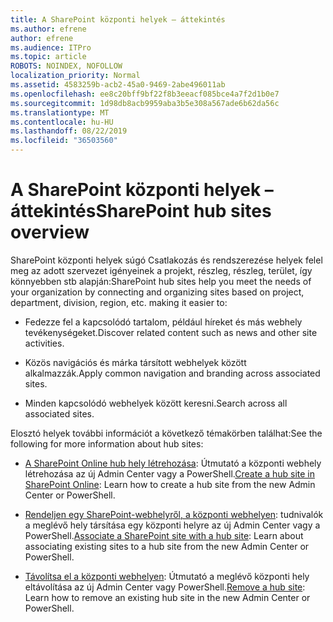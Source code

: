 ```yaml
---
title: A SharePoint központi helyek – áttekintés
ms.author: efrene
author: efrene
ms.audience: ITPro
ms.topic: article
ROBOTS: NOINDEX, NOFOLLOW
localization_priority: Normal
ms.assetid: 4583259b-acb2-45a0-9469-2abe496011ab
ms.openlocfilehash: ee8c20bff9bf22f8b3eeacf085bce4a7f2d1b0e7
ms.sourcegitcommit: 1d98db8acb9959aba3b5e308a567ade6b62da56c
ms.translationtype: MT
ms.contentlocale: hu-HU
ms.lasthandoff: 08/22/2019
ms.locfileid: "36503560"
---
```

# <a name="sharepoint-hub-sites-overview"></a><span data-ttu-id="eddd7-102">A SharePoint központi helyek – áttekintés</span><span class="sxs-lookup"><span data-stu-id="eddd7-102">SharePoint hub sites overview</span></span>

<span data-ttu-id="eddd7-103">SharePoint központi helyek súgó Csatlakozás és rendszerezése helyek felel meg az adott szervezet igényeinek a projekt, részleg, részleg, terület, így könnyebben stb alapján:</span><span class="sxs-lookup"><span data-stu-id="eddd7-103">SharePoint hub sites help you meet the needs of your organization by connecting and organizing sites based on project, department, division, region, etc. making it easier to:</span></span>

- <span data-ttu-id="eddd7-104">Fedezze fel a kapcsolódó tartalom, például híreket és más webhely tevékenységeket.</span><span class="sxs-lookup"><span data-stu-id="eddd7-104">Discover related content such as news and other site activities.</span></span>

- <span data-ttu-id="eddd7-105">Közös navigációs és márka társított webhelyek között alkalmazzák.</span><span class="sxs-lookup"><span data-stu-id="eddd7-105">Apply common navigation and branding across associated sites.</span></span> 

- <span data-ttu-id="eddd7-106">Minden kapcsolódó webhelyek között keresni.</span><span class="sxs-lookup"><span data-stu-id="eddd7-106">Search across all associated sites.</span></span>

<span data-ttu-id="eddd7-107">Elosztó helyek további információt a következő témakörben találhat:</span><span class="sxs-lookup"><span data-stu-id="eddd7-107">See the following for more information about hub sites:</span></span>
- <span data-ttu-id="eddd7-108">[A SharePoint Online hub hely létrehozása](https://docs.microsoft.com/sharepoint/create-hub-site): Útmutató a központi webhely létrehozása az új Admin Center vagy a PowerShell.</span><span class="sxs-lookup"><span data-stu-id="eddd7-108">[Create a hub site in SharePoint Online](https://docs.microsoft.com/sharepoint/create-hub-site): Learn how to create a hub site from the new Admin Center or PowerShell.</span></span>

- <span data-ttu-id="eddd7-109">[Rendeljen egy SharePoint-webhelyről, a központi webhelyen](https://support.office.com/article/associate-a-sharepoint-site-with-a-hub-site-ae0009fd-af04-4d3d-917d-88edb43efc05): tudnivalók a meglévő hely társítása egy központi helyre az új Admin Center vagy a PowerShell.</span><span class="sxs-lookup"><span data-stu-id="eddd7-109">[Associate a SharePoint site with a hub site](https://support.office.com/article/associate-a-sharepoint-site-with-a-hub-site-ae0009fd-af04-4d3d-917d-88edb43efc05): Learn about associating existing sites to a hub site from the new Admin Center or PowerShell.</span></span>

- <span data-ttu-id="eddd7-110">[Távolítsa el a központi webhelyen](https://docs.microsoft.com/sharepoint/remove-hub-site): Útmutató a meglévő központi hely eltávolítása az új Admin Center vagy PowerShell.</span><span class="sxs-lookup"><span data-stu-id="eddd7-110">[Remove a hub site](https://docs.microsoft.com/sharepoint/remove-hub-site): Learn how to remove an existing hub site in the new Admin Center or PowerShell.</span></span>

